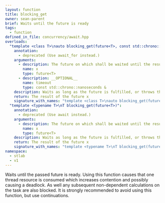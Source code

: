 ```yaml
---
layout: function
title: blocking_get
owner: sean-parent
brief: Waits until the future is ready
tags:
  - function
defined_in_file: concurrency/await.hpp
overloads:
  "template <class T>\nauto blocking_get(future<T>, const std::chrono::nanoseconds &) -> decltype(x.get_try())":
    annotation:
      - deprecated (Use await_for instead.)
    arguments:
      - description: The future on which shall be waited until the result is ready
        name: x
        type: future<T>
      - description: __OPTIONAL__
        name: timeout
        type: const std::chrono::nanoseconds &
    description: Waits as long as the future is fulfilled, or throws the occurred exception
    return: The result of the future x
    signature_with_names: "template <class T>\nauto blocking_get(future<T> x, const std::chrono::nanoseconds & timeout) -> decltype(x.get_try())"
  "template <typename T>\nT blocking_get(future<T>)":
    annotation:
      - deprecated (Use await instead.)
    arguments:
      - description: The future on which shall be waited until the result is ready
        name: x
        type: future<T>
    description: Waits as long as the future is fulfilled, or throws the occurred exception
    return: The result of the future x
    signature_with_names: "template <typename T>\nT blocking_get(future<T> x)"
namespace:
  - stlab
  - v1
---
```


Waits until the passed future is ready. Using this function causes that one thread resource is consumed which increases contention and possibly causing a deadlock. As well any subsequent non-dependent calculations on the task are also blocked. It is strongly recommended to avoid using this function, but use continuations.